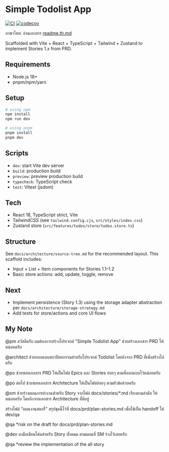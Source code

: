 # Simple Todolist App

[![CI](https://github.com/chatre7/BMAD-Simple-Todolist-App/actions/workflows/ci.yml/badge.svg)](https://github.com/chatre7/BMAD-Simple-Todolist-App/actions/workflows/ci.yml)
[![codecov](https://codecov.io/gh/chatre7/BMAD-Simple-Todolist-App/branch/main/graph/badge.svg)](https://codecov.io/gh/chatre7/BMAD-Simple-Todolist-App)

ภาษาไทย: อ่านเอกสาร [readme.th.md](readme.th.md)

Scaffolded with Vite + React + TypeScript + Tailwind + Zustand to implement Stories 1.x from PRD.

## Requirements
- Node.js 18+
- pnpm/npm/yarn

## Setup
```bash
# using npm
npm install
npm run dev

# using pnpm
pnpm install
pnpm dev
```

## Scripts
- `dev`: start Vite dev server
- `build`: production build
- `preview`: preview production build
- `typecheck`: TypeScript check
- `test`: Vitest (jsdom)

## Tech
- React 18, TypeScript strict, Vite
- TailwindCSS (see `tailwind.config.cjs`, `src/styles/index.css`)
- Zustand store (`src/features/todos/store/todos.store.ts`)

## Structure
See `docs/architecture/source-tree.md` for the recommended layout. This scaffold includes:
- Input + List + Item components for Stories 1.1–1.2
- Basic store actions: add, update, toggle, remove

## Next
- Implement persistence (Story 1.3) using the storage adapter abstraction per `docs/architecture/storage-strategy.md`
- Add tests for store/actions and core UI flows


## My Note
@pm สวัสดีครับ ผมต้องการสร้างโปรเจกต์ "Simple Todolist App" ช่วยสร้างเอกสาร PRD ให้หน่อยครับ

@architect ช่วยออกแบบสถาปัตยกรรมสำหรับโปรเจกต์ Todolist โดยอิงจาก PRD ที่เพิ่งสร้างไปครับ

@po ช่วยซอยเอกสาร PRD ให้เป็นไฟล์ Epics และ Stories ย่อยๆ ตามที่ออกแบบไว้หน่อยครับ

@po ต่อไป ช่วยซอยเอกสาร Architecture ให้เป็นไฟล์ย่อยๆ ตามหัวข้อด้วยครับ

@sm ช่วยร่างแผนการทำงานสำหรับ Story จากไฟล์ docs/stories/*.md เรียงตามลำดับ ให้หน่อยครับ โดยอิงจากเอกสาร Architecture ที่มีอยู่

สร้างไฟล์ “แผนงานสตอรี่” สรุปชุดนี้ไว้ที่ docs/prd/plan-stories.md เพื่อใช้เป็น handoff ให้ dev/qa

@qa *risk on the draft for docs/prd/plan-stories.md

@dev ลงมือเขียนโค้ดสำหรับ Story ทั้งหมด ตามแผนที่ SM ร่างไว้เลยครับ

@qa *review the implementation of the all story
